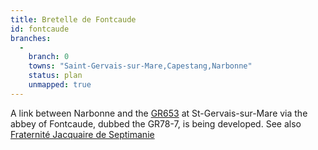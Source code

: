 ```yaml
---
title: Bretelle de Fontcaude
id: fontcaude
branches:
  -
    branch: 0
    towns: "Saint-Gervais-sur-Mare,Capestang,Narbonne"
    status: plan
    unmapped: true
---
```


A link between Narbonne and the [GR653][0] at St-Gervais-sur-Mare via the abbey of Fontcaude, dubbed the GR78-7, is being developed. See also [Fraternité Jacquaire de Septimanie][1]

[0]: toulouse.html
[1]: http://perso.wanadoo.fr/abbaye-de-fontcaude/chem.htm